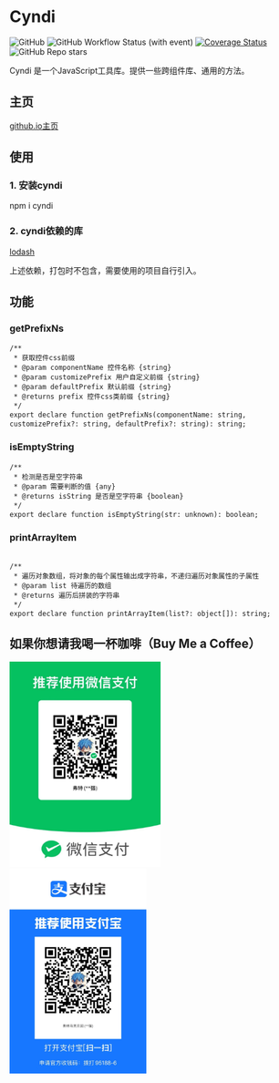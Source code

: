 # Cyndi
![GitHub](https://img.shields.io/github/license/liuxian496/cyndi)
![GitHub Workflow Status (with event)](https://img.shields.io/github/actions/workflow/status/liuxian496/cyndi/cyndi.yml)
[![Coverage Status](https://coveralls.io/repos/github/liuxian496/cyndi/badge.svg?branch=main)](https://coveralls.io/github/liuxian496/cyndi?branch=main)
![GitHub Repo stars](https://img.shields.io/github/stars/liuxian496/cyndi)


<p>Cyndi 是一个JavaScript工具库。提供一些跨组件库、通用的方法。</p>

## 主页
[github.io主页](https://liuxian496.github.io/cyndi/)


## 使用

### 1. 安装cyndi
npm i cyndi

### 2. cyndi依赖的库
[lodash](https://github.com/lodash/lodash)

上述依赖，打包时不包含，需要使用的项目自行引入。

## 功能

### getPrefixNs
```
/**
 * 获取控件css前缀
 * @param componentName 控件名称 {string}
 * @param customizePrefix 用户自定义前缀 {string}
 * @param defaultPrefix 默认前缀 {string}
 * @returns prefix 控件css类前缀 {string}
 */
export declare function getPrefixNs(componentName: string, customizePrefix?: string, defaultPrefix?: string): string;

```
### isEmptyString

```
/**
 * 检测是否是空字符串
 * @param 需要判断的值 {any}
 * @returns isString 是否是空字符串 {boolean}
 */
export declare function isEmptyString(str: unknown): boolean;

```

### printArrayItem
```

/**
 * 遍历对象数组，将对象的每个属性输出成字符串，不递归遍历对象属性的子属性
 * @param list 待遍历的数组
 * @returns 遍历后拼装的字符串
 */
export declare function printArrayItem(list?: object[]): string;

```


## 如果你想请我喝一杯咖啡（Buy Me a Coffee）
<img src=".\\public\\wechat.jpg" height="360">
<img src=".\\public\\alipay.jpg" height="360">
